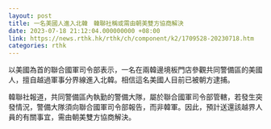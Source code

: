 ```yaml
---
layout: post
title: 一名美國人進入北韓　韓聯社稱或需由朝美雙方協商解決
date: 2023-07-18 21:12:04.000000000 +08:00
link: https://news.rthk.hk/rthk/ch/component/k2/1709528-20230718.htm
categories: rthk
---
```


以美國為首的聯合國軍司令部表示，一名在兩韓邊境板門店參觀共同警備區的美國人，擅自越過軍事分界線進入北韓。相信這名美國人目前已被朝方逮捕。

韓聯社報道，共同警備區內執勤的警備大隊，屬於聯合國軍司令部管轄，若發生突發情況，警備大隊須向聯合國軍司令部報告，而非韓軍。因此，預計送還該越界人員的有關事宜，需由朝美雙方協商解決。
